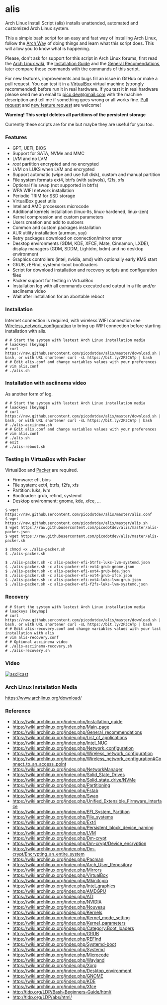 # alis

Arch Linux Install Script (alis) installs unattended, automated and customized Arch Linux system.

This a simple bash script for an easy and fast way of installing Arch Linux, follow the [Arch Way](https://wiki.archlinux.org/index.php/Arch_Linux) of doing things and learn what this script does. This will allow you to know what is happening. 

Please, don't ask for support for this script in Arch Linux forums, first read
the [Arch Linux wiki](https://wiki.archlinux.org), the [Installation Guide](https://wiki.archlinux.org/index.php/Installation_guide) and the [General
Recomendations](https://wiki.archlinux.org/index.php/General_recommendations), later
compare those commands with the commands of this script.

For new features, improvements and bugs fill an issue in GitHub or make a pull request. You can test it in a [VirtualBox](https://www.virtualbox.org/) virtual machine (strongly recommended) before run it in real hardware. If you test it in real hardware please send me an email to pico.dev@gmail.com with the machine description and tell me if something goes wrong or all works fine. [Pull request](https://github.com/picodotdev/alis/pulls) and [new feature request](https://github.com/picodotdev/alis/issues) are welcome!

**Warning! This script deletes all partitions of the persistent storage**

Currently these scripts are for me but maybe they are useful for you too.

### Features

* GPT, UEFI, BIOS
* Support for SATA, NVMe and MMC
* LVM and no LVM
* _root_ partition encrypted and no encrypted
* LVM on LUKS when LVM and encrypted
* Support automatic (wipe and use full disk), custom and manual partition
* File system formats ext4, btrfs (with subvols), f2fs, xfs
* Optional file swap (not supported in btrfs)
* WPA WIFI network installation
* Periodic TRIM for SSD storage
* VirtualBox guest utils
* Intel and AMD processors microcode
* Additional kernels installation (linux-lts, linux-hardened, linux-zen)
* Kernel compression and custom parameters
* Users creation and add to sudoers
* Common and custom packages installation
* AUR utility installation (aurman, yay)
* Retry packages download on connection/mirror error
* Desktop environments (GDM, KDE, XFCE, Mate, Cinnamon, LXDE), display managers (GDM, SDDM, Lightdm, lxdm) and no desktop environment
* Graphics controllers (intel, nvidia, amd) with optionally early KMS start
* GRUB, rEFInd, systemd-boot bootloaders
* Script for download installation and recovery scripts and configuration files
* Packer support for testing in VirtualBox
* Installation log with all commands executed and output in a file and/or asciinema video
* Wait after installation for an abortable reboot

### Installation

Internet connection is required, with wireless WIFI connection see [Wireless_network_configuration](https://wiki.archlinux.org/index.php/Wireless_network_configuration#Wi-Fi_Protected_Access) to bring up WIFI connection before starting installation with alis.

```
# # Start the system with lastest Arch Linux installation media
# loadkeys [keymap]
# curl https://raw.githubusercontent.com/picodotdev/alis/master/download.sh | bash, or with URL shortener curl -sL https://bit.ly/2F3CATp | bash
# # Edit alis.conf and change variables values with your preferences
# vim alis.conf
# ./alis.sh
```

### Installation with asciinema vídeo

As another form of log.

```
# # Start the system with lastest Arch Linux installation media
# loadkeys [keymap]
# curl https://raw.githubusercontent.com/picodotdev/alis/master/download.sh | bash, or with URL shortener curl -sL https://bit.ly/2F3CATp | bash
# ./alis-asciinema.sh
# # Edit alis.conf and change variables values with your preferences
# vim alis.conf
# ./alis.sh
# exit
# ./alis-reboot.sh
```

### Testing in VirtuaBox with Packer

VirtualBox and [Packer](https://packer.io/) are required.

* Firmware: efi, bios
* File system: ext4, btrfs, f2fs, xfs
* Partition: luks, lvm
* Bootloader: grub, refind, systemd
* Desktop environment: gnome, kde, xfce, ...

```
$ wget https://raw.githubusercontent.com/picodotdev/alis/master/alis.conf
$ wget https://raw.githubusercontent.com/picodotdev/alis/master/alis.sh
$ wget https://raw.githubusercontent.com/picodotdev/alis/master/alis-packer.json
$ wget https://raw.githubusercontent.com/picodotdev/alis/master/alis-packer.sh

$ chmod +x ./alis-packer.sh
$ ./alis-packer.sh

$ ./alis-packer.sh -c alis-packer-efi-btrfs-luks-lvm-systemd.json
$ ./alis-packer.sh -c alis-packer-efi-ext4-grub-gnome.json
$ ./alis-packer.sh -c alis-packer-efi-ext4-grub-kde.json
$ ./alis-packer.sh -c alis-packer-efi-ext4-grub-xfce.json
$ ./alis-packer.sh -c alis-packer-efi-ext4-luks-lvm-grub.json
$ ./alis-packer.sh -c alis-packer-efi-f2fs-luks-lvm-systemd.json
```

### Recovery

```
# # Start the system with lastest Arch Linux installation media
# loadkeys [keymap]
# curl https://raw.githubusercontent.com/picodotdev/alis/master/download.sh | bash, or with URL shortener curl -sL https://bit.ly/2F3CATp | bash
# # Edit alis-recovery.conf and change variables values with your last installation with alis
# vim alis-recovery.conf
# # Optional asciinema video
# ./alis-asciinema-recovery.sh
# ./alis-recovery.sh
```

### Video

[![asciicast](https://asciinema.org/a/192880.png)](https://asciinema.org/a/192880)

### Arch Linux Installation Media

https://www.archlinux.org/download/

### Reference

* https://wiki.archlinux.org/index.php/Installation_guide
* https://wiki.archlinux.org/index.php/Main_page
* https://wiki.archlinux.org/index.php/General_recommendations
* https://wiki.archlinux.org/index.php/List_of_applications
* https://wiki.archlinux.org/index.php/Intel_NUC
* https://wiki.archlinux.org/index.php/Network_configuration
* https://wiki.archlinux.org/index.php/Wireless_network_configuration
* https://wiki.archlinux.org/index.php/Wireless_network_configuration#Connect_to_an_access_point
* https://wiki.archlinux.org/index.php/NetworkManager
* https://wiki.archlinux.org/index.php/Solid_State_Drives
* https://wiki.archlinux.org/index.php/Solid_state_drive/NVMe
* https://wiki.archlinux.org/index.php/Partitioning
* https://wiki.archlinux.org/index.php/Fstab
* https://wiki.archlinux.org/index.php/Swap
* https://wiki.archlinux.org/index.php/Unified_Extensible_Firmware_Interface
* https://wiki.archlinux.org/index.php/EFI_System_Partition
* https://wiki.archlinux.org/index.php/File_systems
* https://wiki.archlinux.org/index.php/Ext4
* https://wiki.archlinux.org/index.php/Persistent_block_device_naming
* https://wiki.archlinux.org/index.php/LVM
* https://wiki.archlinux.org/index.php/Dm-crypt
* https://wiki.archlinux.org/index.php/Dm-crypt/Device_encryption
* https://wiki.archlinux.org/index.php/Dm-crypt/Encrypting_an_entire_system
* https://wiki.archlinux.org/index.php/Pacman
* https://wiki.archlinux.org/index.php/Arch_User_Repository
* https://wiki.archlinux.org/index.php/Mirrors
* https://wiki.archlinux.org/index.php/VirtualBox
* https://wiki.archlinux.org/index.php/Mkinitcpio
* https://wiki.archlinux.org/index.php/Intel_graphics
* https://wiki.archlinux.org/index.php/AMDGPU
* https://wiki.archlinux.org/index.php/ATI
* https://wiki.archlinux.org/index.php/NVIDIA
* https://wiki.archlinux.org/index.php/Nouveau
* https://wiki.archlinux.org/index.php/Kernels
* https://wiki.archlinux.org/index.php/Kernel_mode_setting
* https://wiki.archlinux.org/index.php/Kernel_parameters
* https://wiki.archlinux.org/index.php/Category:Boot_loaders
* https://wiki.archlinux.org/index.php/GRUB
* https://wiki.archlinux.org/index.php/REFInd
* https://wiki.archlinux.org/index.php/Systemd-boot
* https://wiki.archlinux.org/index.php/Systemd
* https://wiki.archlinux.org/index.php/Microcode
* https://wiki.archlinux.org/index.php/Wayland
* https://wiki.archlinux.org/index.php/Xorg
* https://wiki.archlinux.org/index.php/Desktop_environment
* https://wiki.archlinux.org/index.php/GNOME
* https://wiki.archlinux.org/index.php/KDE
* https://wiki.archlinux.org/index.php/Xfce
* http://tldp.org/LDP/Bash-Beginners-Guide/html/
* http://tldp.org/LDP/abs/html/
